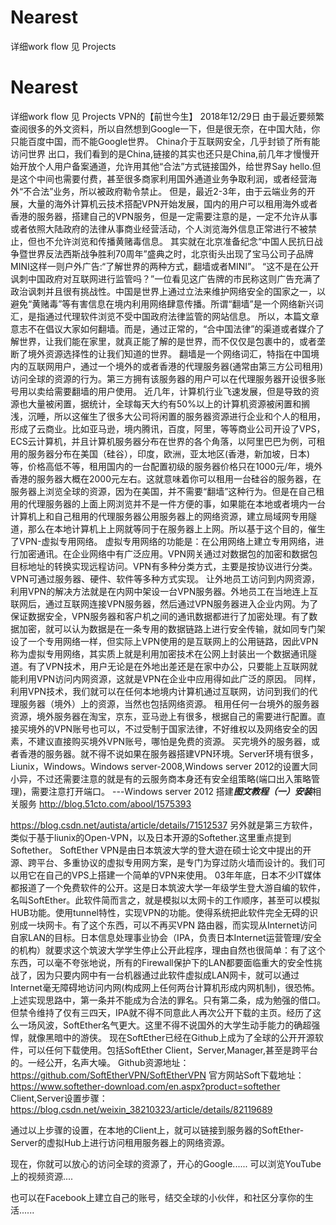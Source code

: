 # Nearest
详细work flow 见 Projects
# Nearest
详细work flow 见 Projects
 VPN的【前世今生】
  2018年12/29日
  由于最近要频繁查阅很多的外文资料，所以自然想到Google一下，但是很无奈，在中国大陆，你只能百度中国，而不能Google世界。
China介于互联网安全，几乎封锁了所有能访问世界
出口，我们看到的是China,链接的其实也还只是China,前几年才慢慢开始开放个人用户备案通道，允许用其他“合法”方式链接国外，给世界Say hello.但是这个中间也需要付费，甚至很多商家利用国外通道业务争取利润，或者经营海外“不合法”业务，所以被政府勒令禁止。
但是，最近2-3年，由于云端业务的开展，大量的海外计算机云技术搭配VPN开始发展，国内的用户可以租用海外或者香港的服务器，搭建自己的VPN服务，但是一定需要注意的是，一定不允许从事或者依照大陆政府的法律从事商业经营活动，个人浏览海外信息正常进行不被禁止，但也不允许浏览和传播黄赌毒信息。
其实就在北京准备纪念“中国人民抗日战争暨世界反法西斯战争胜利70周年”盛典之时，北京街头出现了宝马公司子品牌MINI这样一则户外广告:“了解世界的两种方式，翻墙或者MINI”。
“这不是在公开讽刺中国政府对互联网进行监管吗？”一位看见这广告牌的市民称这则广告充满了政治讽刺并且很有挑战性。中国是世界上通过立法来维护网络安全的国家之一，以避免“黄赌毒”等有害信息在境内利用网络肆意传播。所谓“翻墙”是一个网络新兴词汇，是指通过代理软件浏览不受中国政府法律监管的网站信息。
所以，本篇文章意志不在倡议大家如何翻墙。而是，通过正常的，“合中国法律”的渠道或者媒介了解世界，让我们能在家里，就真正能了解的是世界，而不仅仅是包裹中的，或者垄断了境外资源选择性的让我们知道的世界。
翻墙是一个网络词汇，特指在中国境内的互联网用户，通过一个境外的或者香港的代理服务器(通常由第三方公司租用)访问全球的资源的行为。第三方拥有该服务器的用户可以在代理服务器开设很多账号用以卖给需要翻墙的用户使用。
近几年，计算机行业飞速发展，但是导致的资源也大量被闲置，据统计，全球每天大约有50%以上的计算机资源被闲置和搁浅，沉睡，所以这催生了很多大公司将闲置的服务器资源进行企业和个人的租用，形成了云商业。比如亚马逊，境内腾讯，百度，阿里，等等商业公司开设了VPS，ECS云计算机，并且计算机服务器分布在世界的各个角落，以阿里巴巴为例，可租用的服务器分布在美国（硅谷），印度，欧洲，亚太地区(香港，新加坡，日本)等，价格高低不等，租用国内的一台配置初级的服务器价格只在1000元/年，境外香港的服务器大概在2000元左右。这就意味着你可以租用一台硅谷的服务器，在服务器上浏览全球的资源，因为在美国，并不需要“翻墙”这种行为。但是在自己租用的代理服务器的上面上网浏览并不是一件方便的事，如果能在本地或者境内一台计算机上和自己租用的代理服务器公用服务器上的网络资源，建立局域网专用隧道，那么在本地计算机上上网就等同于在服务器上上网。所以基于这个目的，催生了VPN-虚拟专用网络。
虚拟专用网络的功能是：在公用网络上建立专用网络，进行加密通讯。在企业网络中有广泛应用。VPN网关通过对数据包的加密和数据包目标地址的转换实现远程访问。VPN有多种分类方式，主要是按协议进行分类。VPN可通过服务器、硬件、软件等多种方式实现。 
让外地员工访问到内网资源，利用VPN的解决方法就是在内网中架设一台VPN服务器。外地员工在当地连上互联网后，通过互联网连接VPN服务器，然后通过VPN服务器进入企业内网。为了保证数据安全，VPN服务器和客户机之间的通讯数据都进行了加密处理。有了数据加密，就可以认为数据是在一条专用的数据链路上进行安全传输，就如同专门架设了一个专用网络一样，但实际上VPN使用的是互联网上的公用链路，因此VPN称为虚拟专用网络，其实质上就是利用加密技术在公网上封装出一个数据通讯隧道。有了VPN技术，用户无论是在外地出差还是在家中办公，只要能上互联网就能利用VPN访问内网资源，这就是VPN在企业中应用得如此广泛的原因。
同样，利用VPN技术，我们就可以在任何本地境内计算机通过互联网，访问到我们的代理服务器（境外）上的资源，当然也包括网络资源。
租用任何一台境外的服务器资源，境外服务器在淘宝，京东，亚马逊上有很多，根据自己的需要进行配置。直接买境外的VPN账号也可以，不过受制于国家法律，不好维权以及网络安全的因素，不建议直接购买境外VPN账号，哪怕是免费的资源。
买完境外的服务器，或者香港的服务器。就不得不说如果在服务器搭建VPN环境。Server环境有很多，Liunix，Windows。Windows server-2008,Windows server 2012的设置大同小异，不过还需要注意的就是有的云服务商本身还有安全组策略(端口出入策略管理)，需要注意打开端口。
---Windows server 2012 搭建***图文教程（一）安装***相关服务
http://blog.51cto.com/abool/1575393

https://blog.csdn.net/autista/article/details/71512537
另外就是第三方软件，类似于基于liunix的Open-VPN，以及日本开源的Softether.这里重点提到Softether。
SoftEther VPN是由日本筑波大学的登大遊在硕士论文中提出的开源、跨平台、多重协议的虚拟专用网方案，是专门为穿过防火墙而设计的。我们可以用它在自己的VPS上搭建一个简单的VPN来使用。
03年年底，日本不少IT媒体都报道了一个免费软件的公开。这是日本筑波大学一年级学生登大游自编的软件，名叫SoftEther。此软件简而言之，就是模拟以太网卡的工作顺序，甚至可以模拟HUB功能。使用tunnel特性，实现VPN的功能。使得系统把此软件完全无碍的识别成一块网卡。有了这个东西，可以不再买VPN 路由器，而实现从Internet访问自家LAN的目标。日本信息处理事业协会（IPA，负责日本Internet运营管理/安全的机构）就要求这个筑波大学学生停止公开此程序，理由自然也很简单：有了这个东西，可以毫不夸张地说，所有的Firewall保护下的LAN都要面临重大的安全性挑战了，因为只要内网中有一台机器通过此软件虚拟成LAN网卡，就可以通过Internet毫无障碍地访问内网(构成网上任何两台计算机形成内网机制)，很恐怖。
上述实现思路中，第一条并不能成为合法的罪名。只有第二条，成为勉强的借口。但禁令维持了仅有三四天，IPA就不得不同意此人再次公开下载的主页。经历了这么一场风波，SoftEther名气更大。这里不得不说国外的大学生动手能力的确超强悍，就像黑暗中的游侠。
现在SoftEther已经在Github上成为了全球的公开开源软件，可以任何下载使用。包括SoftEther Client，Server,Manager,甚至是跨平台的。一经公开，名声大噪。
Github资源地址：
https://github.com/SoftEtherVPN/SoftEtherVPN
   官方网站Soft下载地址：
https://www.softether-download.com/en.aspx?product=softether 
 Client,Server设置步骤：
https://blog.csdn.net/weixin_38210323/article/details/82119689

 通过以上步骤的设置，在本地的Client上，就可以链接到服务器的SoftEther-Server的虚拟Hub上进行访问租用服务器上的网络资源。
 
  现在，你就可以放心的访问全球的资源了，开心的Google......
  可以浏览YouTube上的视频资源....

也可以在Facebook上建立自己的账号，结交全球的小伙伴，和社区分享你的生活......




